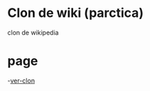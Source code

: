 # Clon de wiki (parctica)

clon de wikipedia


# page

-[ver-clon](https://luis-arellano-q.github.io/clone-wikipedia/wiki-clone)